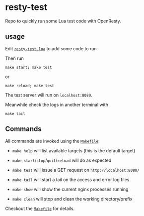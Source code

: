 # resty-test

Repo to quickly run some Lua test code with OpenResty.

## usage

Edit [`resty-test.lua`](resty-test.lua) to add some code to run.

Then run
```shell
make start; make test
```
or
```shell
make reload; make test
```

The test server will run on `localhost:8080`.

Meanwhile check the logs in another terminal with
```shell
make tail
```

## Commands

All commands are invoked using the [`Makefile`](Makefile):

- `make help` will list available targets (this is the default target)

- `make start`/`stop`/`quit`/`reload` will do as expected

- `make test` will issue a GET request on `http://localhost:8080/`

- `make tail` will start a tail on the access and error log files

- `make show` will show the current nginx processes running

- `make clean` will stop and clean the working directory/prefix


Checkout the [`Makefile`](Makefile) for details.
